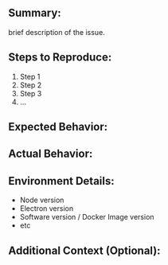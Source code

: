## Summary: 
brief description of the issue.

## Steps to Reproduce:
1. Step 1
2. Step 2
3. Step 3
4. ...

## Expected Behavior:

## Actual Behavior:

## Environment Details:
- Node version
- Electron version
- Software version / Docker Image version
- etc

## Additional Context (Optional):
